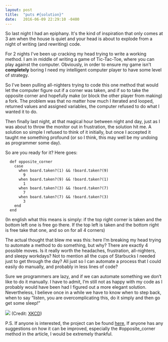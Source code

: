 ```yaml
---
layout: post
title:  "puts #{solution}"
date:   2016-06-09 22:29:10 -0400
---
```



 So last night I had an epiphany. It's the kind of inspiration that only comes at 3 am when the house is quiet and your head is about to explode from a night of writing (and rewriting) code.
 
 For 2 nights I've been up cracking my head trying to write a working method. I am in middle of writing a game of Tic-Tac-Toe, where you can play against the computer. Obviously, in order to ensure my game isn't **completely** boring I need my intelligent computer player to have some level of strategy.
 
 So I've been pulling all-nighters trying to code this one method that would let the computer figure out if a corner was taken, and if so to take the opposite corner and hopefully make (or block the other player from making) a fork. The problem was that no matter how much I iterated and looped, returned values and assigned variables, the computer refused to do what I wanted it to do.
 
 Then finally last night, at that magical hour between night and day, just as I was about to throw the monitor out in frustration, the solution hit me. A solution so simple I refused to think of it initially, but once I accepted it taught me something profound (or so I think, this may well be my undoing as programmer some day).
 
 So are you ready for it? Here goes:
 
```
  def opposite_corner
    case
      when board.taken?(1) && !board.taken?(9)
        9
      when board.taken?(9) && !board.taken?(1)
        1
      when board.taken?(3) && !board.taken?(7)
        7
      when board.taken?(7) && !board.taken?(3)
        3
    end
  end
```

 (In english what this means is simply: if the top right corner is taken and the bottom left one is free go there. If the top left is taken and the bottom right is free take that one, and so on for all 4 corners)

 The actual thought that blew me was this: here I’m breaking my head trying to automate a method to do something, but why? There are exactly 4 possible moves. Is it really worth the headaches, frustration, all-nighters, and sleepy workdays? Not to mention all the cups of Starbucks I needed just to get through the day? All just so I can automate a process that I could easily do manually, and probably in less lines of code?
 
 Sure we programmers are lazy, and if we can automate something we don’t like to do it manually. I have to admit, I’m still not as happy with my code as I probably would have been had I figured out a more elegant solution. Nevertheless, I believe once in a while we have to know when to step back, when to say “listen, you are overcomplicating this, do it simply and then go get some sleep!”
 
 
 
 ![](https://imgs.xkcd.com/comics/the_general_problem.png)
(Credit: [XKCD](https://xkcd.com/974/))


P.S. If anyone is interested, the project can be found [here](https://github.com/achasveachas/ttt-with-ai-project-v-000), If anyone has any suggestions on how it can be improved, especially the #opposite_corner method in the article, I would be extremely thankful.

